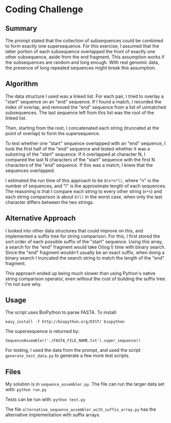 # Coding Challenge

## Summary

The prompt stated that the collection of subsequences could be combined to form exactly one supersequence. For this 
exercise, I assumed that the latter portion of each subsequence overlapped the front of exactly one other subsequence, 
aside from the end fragment. This assumption works if the subsequences are random and long enough. With real genomic
data, the presence of long repeated sequences might break this assumption.

## Algorithm

The data structure I used was a linked list. For each pair, I tried to overlay a "start" sequence on an "end" sequence.
If I found a match, I recorded the index of overlap, and removed the "end" sequence from a list of unmatched
subsequences. The last sequence left from this list was the root of the linked list.

Then, starting from the root, I concatenated each string (truncated at the point of overlap) to form the supersequence. 

To test whether one "start" sequence overlapped with an "end" sequence, I took the first half of the "end" sequence and 
tested whether it was a substring of the "start" sequence. If it overlapped at character N, I compared the last N 
characters of the "start" sequence with the first N characters of the "end" sequence. If this was a match, I knew that
the sequences overlapped.
 
I estimated the run time of this approach to be `O(n*n*l)`, where "n" is the number of sequences, and "l" is the
approximate length of each sequences. The reasoning is that I compare each string to every other string (`n*n`) and each
string comparison is about `O(l)` in the worst case, when only the last character differs between the two strings.

## Alternative Approach

I looked into other data structures that could improve on this, and implemented a suffix tree for string comparison.
For this, I first stored the sort order of each possible suffix of the "start" sequence. Using this array, a search for
the "end" fragment would take O(log l) time with binary search. Since the "end" fragment wouldn't usually be an exact 
suffix, when doing a binary search I truncated the search string to match the length of the "end" fragment.

This approach ended up being much slower than using Python's native string comparison operator, even without the cost of
building the suffix tree. I'm not sure why.

## Usage

The script uses BioPython to parse FASTA. To install:

`easy_install -f http://biopython.org/DIST/ biopython`

The supersequence is returned by:

`SequenceAssembler('./FASTA_FILE_NAME.txt').super_sequence()`

For testing, I used the data from the prompt, and used the script `generate_test_data.py` to generate a few more
test scripts.
 
## Files
 
My solution is in `sequence_assembler.py`. The file can run the larger data set with:
`python run.py`

Tests can be run with:
`python test.py`

The file `alternative_sequence_assembler_with_suffix_array.py` has the alternative implementation with suffix arrays.
